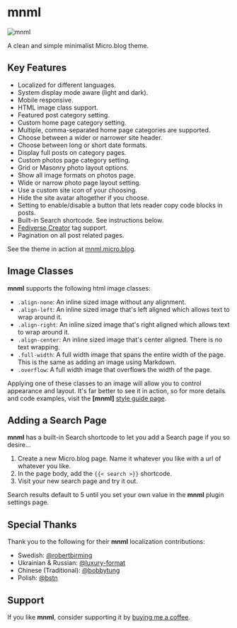 # mnml

![mnml](https://raw.githubusercontent.com/jimmitchell/mnml/main/icon.jpg)

A clean and simple minimalist Micro.blog theme.

## Key Features

- Localized for different languages.
- System display mode aware (light and dark).
- Mobile responsive.
- HTML image class support.
- Featured post category setting.
- Custom home page category setting.
- Multiple, comma-separated home page categories are supported.
- Choose between a wider or narrower site header.
- Choose between long or short date formats.
- Display full posts on category pages.
- Custom photos page category setting.
- Grid or Masonry photo layout options.
- Show all image formats on photos page.
- Wide or narrow photo page layout setting.
- Use a custom site icon of your choosing.
- Hide the site avatar altogether if you choose.
- Setting to enable/disable a button that lets reader copy code blocks in posts.
- Built-in Search shortcode. See instructions below.
- [Fediverse Creator](https://blog.joinmastodon.org/2024/07/highlighting-journalism-on-mastodon/) tag support.
- Pagination on all post related pages.

See the theme in action at [mnml.micro.blog](https://mnml.micro.blog).

## Image Classes

**mnml** supports the following html image classes:

- `.align-none`: An inline sized image without any alignment.
- `.align-left`: An inline sized image that's left aligned which allows text to wrap around it.
- `.align-right`: An inline sized image that's right aligned which allows text to wrap around it.
- `.align-center`: An inline sized image that's center aligned. There is no text wrapping.
- `.full-width`: A full width image that spans the entire width of the page. This is the same as adding an image using Markdown.
- `.overflow`: A full width image that overflows the width of the page.

Applying one of these classes to an image will allow you to control appearance and layout. It's far better to see it in action, so for more details and code examples, visit the **[mnml]** [style guide page](https://mnml.micro.blog/styleguide/#images-markdown-and-optional-html).

## Adding a Search Page

**mnml** has a built-in Search shortcode to let you add a Search page if you so desire...

1. Create a new Micro.blog page. Name it whatever you like with a url of whatever you like.
2. In the page body, add the `{{< search >}}` shortcode.
3. Visit your new search page and try it out.

Search results default to 5 until you set your own value in the **mnml** plugin settings page.

## Special Thanks

Thank you to the following for their **mnml** localization contributions:

- Swedish: [@robertbirming](https://github.com/robertbirming)
- Ukrainian & Russian: [@luxury-format](https://github.com/luxury-format)
- Chinese (Traditional): [@bobbytung](https://github.com/bobbytung)
- Polish: [@bstn](https://micro.blog/bstn)

## Support

If you like **mnml**, consider supporting it by [buying me a coffee](https://buymeacoffee.com/jim.mitchell).
